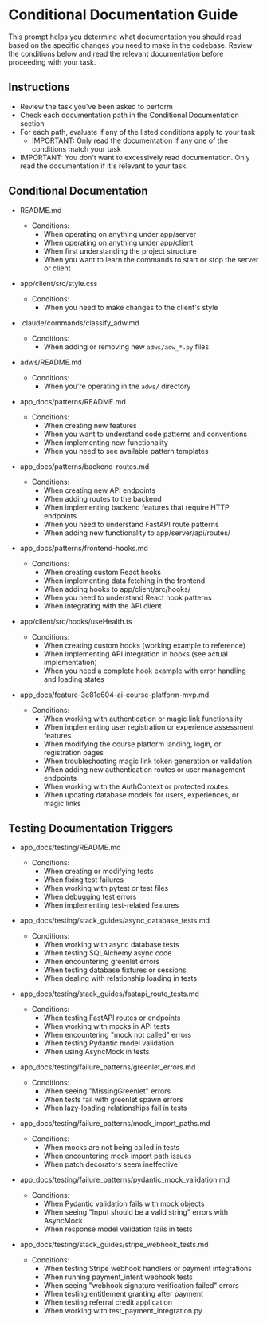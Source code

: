 # Conditional Documentation Guide

This prompt helps you determine what documentation you should read based on the specific changes you need to make in the codebase. Review the conditions below and read the relevant documentation before proceeding with your task.

## Instructions
- Review the task you've been asked to perform
- Check each documentation path in the Conditional Documentation section
- For each path, evaluate if any of the listed conditions apply to your task
  - IMPORTANT: Only read the documentation if any one of the conditions match your task
- IMPORTANT: You don't want to excessively read documentation. Only read the documentation if it's relevant to your task.

## Conditional Documentation

- README.md
  - Conditions:
    - When operating on anything under app/server
    - When operating on anything under app/client
    - When first understanding the project structure
    - When you want to learn the commands to start or stop the server or client

- app/client/src/style.css
  - Conditions:
    - When you need to make changes to the client's style

- .claude/commands/classify_adw.md
  - Conditions:
    - When adding or removing new `adws/adw_*.py` files

- adws/README.md
  - Conditions:
    - When you're operating in the `adws/` directory

- app_docs/patterns/README.md
  - Conditions:
    - When creating new features
    - When you want to understand code patterns and conventions
    - When implementing new functionality
    - When you need to see available pattern templates

- app_docs/patterns/backend-routes.md
  - Conditions:
    - When creating new API endpoints
    - When adding routes to the backend
    - When implementing backend features that require HTTP endpoints
    - When you need to understand FastAPI route patterns
    - When adding new functionality to app/server/api/routes/

- app_docs/patterns/frontend-hooks.md
  - Conditions:
    - When creating custom React hooks
    - When implementing data fetching in the frontend
    - When adding hooks to app/client/src/hooks/
    - When you need to understand React hook patterns
    - When integrating with the API client

- app/client/src/hooks/useHealth.ts
  - Conditions:
    - When creating custom hooks (working example to reference)
    - When implementing API integration in hooks (see actual implementation)
    - When you need a complete hook example with error handling and loading states

- app_docs/feature-3e81e604-ai-course-platform-mvp.md
  - Conditions:
    - When working with authentication or magic link functionality
    - When implementing user registration or experience assessment features
    - When modifying the course platform landing, login, or registration pages
    - When troubleshooting magic link token generation or validation
    - When adding new authentication routes or user management endpoints
    - When working with the AuthContext or protected routes
    - When updating database models for users, experiences, or magic links

## Testing Documentation Triggers

- app_docs/testing/README.md
  - Conditions:
    - When creating or modifying tests
    - When fixing test failures
    - When working with pytest or test files
    - When debugging test errors
    - When implementing test-related features

- app_docs/testing/stack_guides/async_database_tests.md
  - Conditions:
    - When working with async database tests
    - When testing SQLAlchemy async code
    - When encountering greenlet errors
    - When testing database fixtures or sessions
    - When dealing with relationship loading in tests

- app_docs/testing/stack_guides/fastapi_route_tests.md
  - Conditions:
    - When testing FastAPI routes or endpoints
    - When working with mocks in API tests
    - When encountering "mock not called" errors
    - When testing Pydantic model validation
    - When using AsyncMock in tests

- app_docs/testing/failure_patterns/greenlet_errors.md
  - Conditions:
    - When seeing "MissingGreenlet" errors
    - When tests fail with greenlet spawn errors
    - When lazy-loading relationships fail in tests

- app_docs/testing/failure_patterns/mock_import_paths.md
  - Conditions:
    - When mocks are not being called in tests
    - When encountering mock import path issues
    - When patch decorators seem ineffective

- app_docs/testing/failure_patterns/pydantic_mock_validation.md
  - Conditions:
    - When Pydantic validation fails with mock objects
    - When seeing "Input should be a valid string" errors with AsyncMock
    - When response model validation fails in tests

- app_docs/testing/stack_guides/stripe_webhook_tests.md
  - Conditions:
    - When testing Stripe webhook handlers or payment integrations
    - When running payment_intent webhook tests
    - When seeing "webhook signature verification failed" errors
    - When testing entitlement granting after payment
    - When testing referral credit application
    - When working with test_payment_integration.py